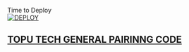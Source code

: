 Time to Deploy
    <br>
<a href='https://dashboard.heroku.com/new?template=https://github.com/Toputech/sessions19-'
target="_blank"><img alt='DEPLOY' src='https://img.shields.io/badge/-DEPLOY-black?style=for-the-badge&logo=heroku&logoColor=white'/>



## TOPU TECH GENERAL PAIRINNG CODE

   
